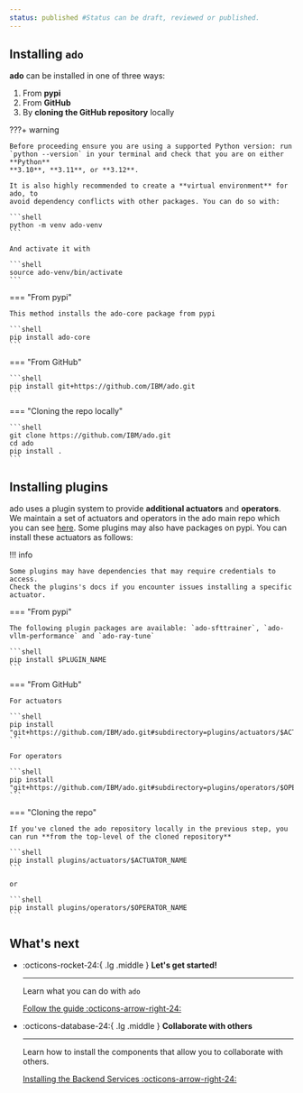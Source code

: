 ```yaml
---
status: published #Status can be draft, reviewed or published. 
---
```


## Installing `ado`

**ado** can be installed in one of three ways:

1. From **pypi**
2. From **GitHub**
3. By **cloning the GitHub repository** locally 

???+ warning

    Before proceeding ensure you are using a supported Python version: run
    `python --version` in your terminal and check that you are on either **Python**
    **3.10**, **3.11**, or **3.12**.

    It is also highly recommended to create a **virtual environment** for ado, to
    avoid dependency conflicts with other packages. You can do so with:

    ```shell
    python -m venv ado-venv
    ```

    And activate it with

    ```shell
    source ado-venv/bin/activate
    ```

=== "From pypi"

    This method installs the ado-core package from pypi

    ```shell
    pip install ado-core
    ```

=== "From GitHub"

    ```shell
    pip install git+https://github.com/IBM/ado.git
    ```

=== "Cloning the repo locally"

    ```shell
    git clone https://github.com/IBM/ado.git
    cd ado
    pip install .
    ```



## Installing plugins

ado uses a plugin system to provide **additional actuators** and **operators**. 
We maintain a set of actuators and operators in the ado main repo which you can see [here](https://github.com/ibm/ado/tree/main/plugins/).
Some plugins may also have packages on pypi.
You can install these actuators as follows:

!!! info 

    Some plugins may have dependencies that may require credentials to access. 
    Check the plugins's docs if you encounter issues installing a specific actuator. 

=== "From pypi"

    The following plugin packages are available: `ado-sfttrainer`, `ado-vllm-performance` and `ado-ray-tune` 

    ```shell
    pip install $PLUGIN_NAME
    ```

=== "From GitHub"

    For actuators

    ```shell
    pip install "git+https://github.com/IBM/ado.git#subdirectory=plugins/actuators/$ACTUATOR_NAME"
    ```

    For operators

    ```shell
    pip install "git+https://github.com/IBM/ado.git#subdirectory=plugins/operators/$OPERATOR_NAME"
    ```

=== "Cloning the repo"


    If you've cloned the ado repository locally in the previous step, you can run **from the top-level of the cloned repository**

    ```shell
    pip install plugins/actuators/$ACTUATOR_NAME
    ```

    or 
    
    ```shell
    pip install plugins/operators/$OPERATOR_NAME
    ```


## What's next

<div class="grid cards" markdown>

-   :octicons-rocket-24:{ .lg .middle } __Let's get started!__

    ---

    Learn what you can do with `ado`

    [Follow the guide :octicons-arrow-right-24:](ado.md)

-   :octicons-database-24:{ .lg .middle } __Collaborate with others__

    ---

    Learn how to install the components that allow you to collaborate with others.

    [Installing the Backend Services :octicons-arrow-right-24:](installing-backend-services.md)

</div>
